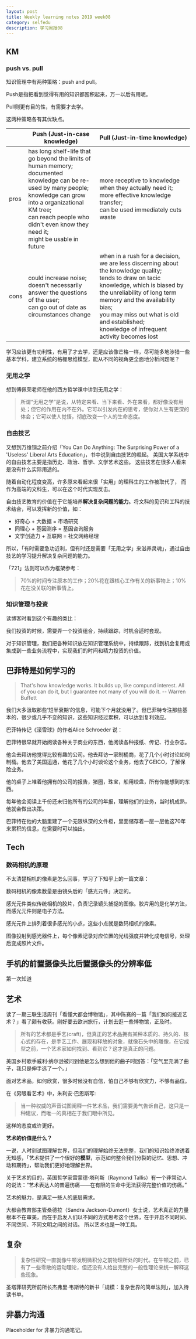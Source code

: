 ```yaml
---
layout: post
title: Weekly learning notes 2019 week08 
category: selfedu
description: 学习周报08
---
```


## KM 

### push vs. pull

知识管理中有两种策略：push and pull。

Push是指把看到觉得有用的知识都囤积起来，万一以后有用呢。

Pull则更有目的性，有需要才去学。

这两种策略各有其优缺点。

|  | Push (Just-in-case knowledge)| Pull (Just-in-time knowledge)|
| -------------- | ---------------------------------------- | ---------------------------------------- |
| pros | has long shelf-life that go beyond the limits of human memory;  <br />documented knowledge can be re-used by many people;  <br />knowledge can grow into a organizational KM tree; <br />can reach people who didn't even know they need it;  <br />might be usable in future | more receptive to knowledge when they actually need it;<br />  more effective knowledge transfer;  <br />can be used immediately  cuts waste |
| cons | could  increase noise;<br /> doesn't necessarily answer the questions of the user;  <br />can go out of date as circumstances change | when in a rush for a decision, we are less discerning about the knowledge quality;  <br />tends to draw on tacic knowledge, which is biased by the unreliability of long term memory and the availability bias;  <br />you may miss out what is old and established;  <br />knowledge of infrequent activity becomes lost |


学习应该更有功利性，有用了才去学，还是应该像芒格一样，尽可能多地涉猎一些基本学科，建立系统的格栅思维模型，能从不同的视角更全面地分析问题呢？

### 无用之学

想到傅佩荣老师在他的西方哲学课中讲到无用之学：

> 所谓“无用之学”是说，从特定来看、当下来看、外在来看，都好像没有用处；但它的作用在内不在外。它可以引发内在的思考，使你对人生有更深的体会；它可以使人觉悟，彻底改变一个人的生命态度。

### 自由技艺

又想到万维钢之前介绍「You Can Do Anything: The Surprising Power of a 'Useless' Liberal Arts Education」，书中说到自由技艺的崛起。 美国大学系统中的自由技艺主要是指历史、政治、哲学、文学艺术这些。 这些技艺在很多人看来是没有什么实际用途的。

随着自动化程度变高，许多原来看起来很「实用」的理科生的工作被取代了，
而作为高端的文科生，可以在这个时代实现反击。

自由技艺教育的价值在于它能培养**解决复杂问题的能力**。将文科的见识和工科的技术结合，可以发挥新的价值，如：

- 好奇心 + 大数据 = 市场研究
- 同理心 + 基因测序 = 基因咨询服务
- 文学创造力 + 互联网 = 社交网络经理 

所以，「有时需要急功近利，但有时还是需要「无用之学」来滋养灵魂」，通过自由技艺的学习提升解决复杂问题的能力。

「721」法则可以作为框架参考：

> 70%的时间专注原本的工作；20%花在跟核心工作有关的新事物上；10%花在没关联的新事情上。

### 知识管理与投资

读博客时看到这个有趣的类比：

我们投资的时候，需要弄一个投资组合，持续跟踪，时机合适时套现。

对于知识管理，我们把各种知识放在知识管理系统中，持续跟踪，找到机会复用或集成到一些业务流程中，实现我们的时间和精力投资的价值。

## 巴菲特是如何学习的

>  That's how knowledge works. It builds up, like compund interest. All of you can do it, but I guarantee not many of you will do it.  -- Warren Buffett

我们大多汲取那些’短半衰期‘的信息，可能下个月就没用了。但巴菲特专注那些基本的，很少或几乎不变的知识，这些知识经过累积，可以达到复利效应。

巴菲特传记《滚雪球》的作者Alice Schroeder 说：

巴菲特很早就开始阅读各种关于商业的东西，他阅读各种报纸、传记、行业杂志。

他会去拜访他觉得比较有趣的公司。他去拜访一家制桶商，花了几个小时讨论如何制桶。他去了美国运通，他花了几个小时谈论这个业务，他去了GEICO，了解保险业务。

他的桌子上堆着他拥有的公司的报告，猪圈，珠宝，船用绞盘，所有你能想到的东西。

每年他会阅读上千份还未归他所有的公司的年报，理解他们的业务，当时机成熟，他就会做出决策。

巴菲特在他的大脑里建了一个无限纵深的文件柜，里面储存着一层一层他这70年来累积的信息，在需要时可以抽出。

## Tech

### 数码相机的原理

不太清楚相机的像素是怎么回事，学习了下知乎上的一篇文章：

数码相机的像素数量是由镜头后的「感光元件」决定的。

感光元件类似传统相机的胶片，负责记录镜头捕捉的图像。胶片用的是化学方法，而感光元件则是电子方法。

感光元件上排列着很多感光的小点，这些小点就是数码相机的像素。

图像投射到感光器件上，每个像素记录对应位置的光线强度并转化成电信号，处理后变成照片文件。

## 手机的前置摄像头比后置摄像头的分辨率低

第一次知道

## 艺术

读了一期三联生活周刊「看懂大都会博物馆」，其中陈赛的一篇「我们如何接近艺术？」看了颇有收获。刚好要去欧洲旅行，计划去逛一些博物馆，正及时。

> 所有的艺术都是手艺(craft)，但真正的艺术品拥有某种本质的、持久的、核心式的存在，是手艺工作、展现和释放的对象，就像石头中的雕像，在它成型之前，一个艺术家如何找到、看到它？这才是真正的问题。

美国乡村歌手威利·纳尔逊被问到他是怎么想到他的曲子时回答：「空气里充满了曲子，我只是伸手选了一个。」

面对艺术品，如何欣赏，很多时候没有自信，怕自己不够有欣赏力，不够有品位。

在《另眼看艺术》中，朱利安·巴恩斯写: 

> 当一种权威的声音试图阐释一件艺术品，我们需要勇气告诉自己，这只是一种建议，而唯一的真相在于我们眼中所见。

这样的态度或许更好。

**艺术的价值是什么？**

一说，人时刻试图理解世界，但我们的理解始终无法完整，我们的知识始终渗透着无知感，「艺术提供了一个很好的**模型**，示范如何整合我们分裂的记忆、思想、冲动和期待」，帮助我们更好地理解世界。

关于艺术的目的，英国哲学家雷蒙德·塔利斯（Raymond Tallis）有一个非常动人的说法：“艺术表达人的普遍伤痛——在有限的生命中无法获得完整价值的伤痛。”

艺术的魅力，是满足一些人的底层需求。

大都会教育部主管桑德拉（Sandra Jackson-Dumont）女士说，艺术真正的力量根本不在审美，而在于启发人们以不同的方式思考这个世界，在于开启不同时间、不同空间、不同文明之间的对话。 所以艺术也是一种工具。

## 复杂

> 复杂性研究一直就像牛顿发明微积分之前物理所处的时代。在牛顿之前，已有了一些零散的运动理论，但还没有人给出完整的一般性理论来统一解释这些现象。

圣塔菲研究所前所长杰弗里·韦斯特的新书「规模：复杂世界的简单法则」，加入待读书单。

## 非暴力沟通

Placeholder for 非暴力沟通笔记。
